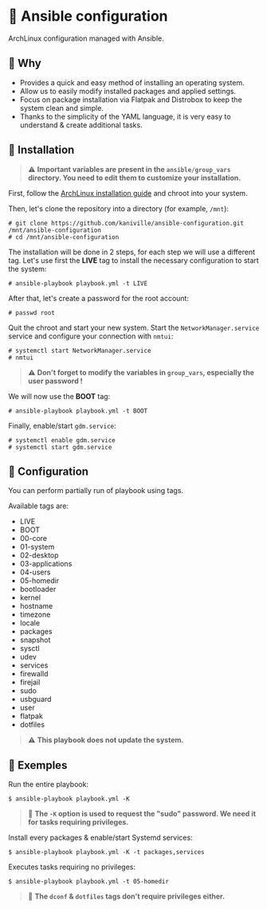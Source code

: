 # 🌸 Ansible configuration

ArchLinux configuration managed with Ansible.

## 🛁 Why

- Provides a quick and easy method of installing an operating system.
- Allow us to easily modify installed packages and applied settings.
- Focus on package installation via Flatpak and Distrobox to keep the system clean and simple.
- Thanks to the simplicity of the YAML language, it is very easy to understand & create additional tasks.

## 🚀 Installation

> ⚠️ **Important variables are present in the `ansible/group_vars` directory. You need to edit them to customize your installation.**

First, follow the [ArchLinux installation guide](https://wiki.archlinux.org/title/Installation_guide) and chroot into your system.

Then, let's clone the repository into a directory (for example, `/mnt`):
```
# git clone https://github.com/kaniville/ansible-configuration.git /mnt/ansible-configuration
# cd /mnt/ansible-configuration
```

The installation will be done in 2 steps, for each step we will use a different tag.
Let's use first the **LIVE** tag to install the necessary configuration to start the system:
```
# ansible-playbook playbook.yml -t LIVE
```

After that, let's create a password for the root account:
```
# passwd root
```

Quit the chroot and start your new system.
Start the `NetworkManager.service` service and configure your connection with `nmtui`:
```
# systemctl start NetworkManager.service
# nmtui
```
> ⚠️ **Don't forget to modify the variables in `group_vars`, especially the user password !**

We will now use the **BOOT** tag:
```
# ansible-playbook playbook.yml -t BOOT
```

Finally, enable/start `gdm.service`:
```
# systemctl enable gdm.service
# systemctl start gdm.service
```

## 🔧 Configuration

You can perform partially run of playbook using tags.

Available tags are:
- LIVE
- BOOT
- 00-core
- 01-system
- 02-desktop
- 03-applications
- 04-users
- 05-homedir
- bootloader
- kernel
- hostname
- timezone
- locale
- packages
- snapshot
- sysctl
- udev
- services
- firewalld
- firejail
- sudo
- usbguard
- user
- flatpak
- dotfiles

> ⚠️ **This playbook does not update the system.**

## 📕 Exemples

Run the entire playbook:
```
$ ansible-playbook playbook.yml -K
```

> 📌 **The `-K` option is used to request the "sudo" password. We need it for tasks requiring privileges.**

Install every packages & enable/start Systemd services:
```
$ ansible-playbook playbook.yml -K -t packages,services
```

Executes tasks requiring no privileges:
```
$ ansible-playbook playbook.yml -t 05-homedir
```
> 📌 **The `dconf` & `dotfiles` tags don't require privileges either.**
